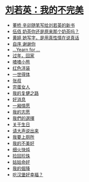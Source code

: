 <link href="../../css/style.css" rel="stylesheet" type="text/css" />

# [刘若英：我的不完美](https://www.kanunu8.com/book/4109/index.html)

<div class="pages">

- [董桥 辛卯随笔写给刘若英的新书](https://www.kanunu8.com/book/4109/45249.html)
- [伍佰 奶茶你还是原来那个奶茶吗？](https://www.kanunu8.com/book/4109/45250.html)
- [黄婷 她写字，是用真性情在说真话](https://www.kanunu8.com/book/4109/45251.html)
- [自序 谢谢你](https://www.kanunu8.com/book/4109/45253.html)
- [...Yearn for ...](https://www.kanunu8.com/book/4109/45255.html)
- [过年，回家](https://www.kanunu8.com/book/4109/45257.html)
- [喳喳小熊](散文/刘若英：渣渣小熊.md)
- [红色洋装](https://www.kanunu8.com/book/4109/45262.html)
- [一世得体](https://www.kanunu8.com/book/4109/45264.html)
- [张叔](https://www.kanunu8.com/book/4109/45267.html)
- [完蛋女人](https://www.kanunu8.com/book/4109/45268.html)
- [我的复健之路](https://www.kanunu8.com/book/4109/45270.html)
- [好消息](https://www.kanunu8.com/book/4109/45303.html)
- [一厢情愿](https://www.kanunu8.com/book/4109/45304.html)
- [我的志愿](https://www.kanunu8.com/book/4109/45305.html)
- [我們的選擇](https://www.kanunu8.com/book/4109/45306.html)
- [关于生日](https://www.kanunu8.com/book/4109/45307.html)
- [请大声说出来](https://www.kanunu8.com/book/4109/45308.html)
- [我要上厕所](https://www.kanunu8.com/book/4109/45309.html)
- [我的不美好](https://www.kanunu8.com/book/4109/45311.html)
- [细火快炖](https://www.kanunu8.com/book/4109/45312.html)
- [捡回珍珠](https://www.kanunu8.com/book/4109/45314.html)
- [姑姑命好](https://www.kanunu8.com/book/4109/45315.html)
- [我的倔降](https://www.kanunu8.com/book/4109/45316.html)
- [吃汉堡好幸福？](https://www.kanunu8.com/book/4109/45317.html)

</div>

